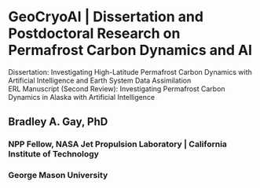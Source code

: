 # GeoCryoAI | Dissertation and Postdoctoral Research on Permafrost Carbon Dynamics and AI
Dissertation: Investigating High-Latitude Permafrost Carbon Dynamics with Artificial Intelligence and Earth System Data Assimilation
<br>
ERL Manuscript (Second Review): Investigating Permafrost Carbon Dynamics in Alaska with Artificial Intelligence
<br>
## Bradley A. Gay, PhD
### NPP Fellow, NASA Jet Propulsion Laboratory | California Institute of Technology
### George Mason University
